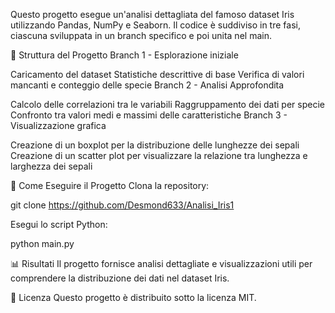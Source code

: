 Questo progetto esegue un'analisi dettagliata del famoso dataset Iris utilizzando Pandas, NumPy e Seaborn. Il codice è suddiviso in tre fasi, ciascuna sviluppata in un branch specifico e poi unita nel main.

📂 Struttura del Progetto
Branch 1 - Esplorazione iniziale

Caricamento del dataset
Statistiche descrittive di base
Verifica di valori mancanti e conteggio delle specie
Branch 2 - Analisi Approfondita

Calcolo delle correlazioni tra le variabili
Raggruppamento dei dati per specie
Confronto tra valori medi e massimi delle caratteristiche
Branch 3 - Visualizzazione grafica

Creazione di un boxplot per la distribuzione delle lunghezze dei sepali
Creazione di un scatter plot per visualizzare la relazione tra lunghezza e larghezza dei sepali

🚀 Come Eseguire il Progetto
Clona la repository:

git clone https://github.com/Desmond633/Analisi_Iris1

Esegui lo script Python:

python main.py

📊 Risultati
Il progetto fornisce analisi dettagliate e visualizzazioni utili per comprendere la distribuzione dei dati nel dataset Iris.

📄 Licenza
Questo progetto è distribuito sotto la licenza MIT.
